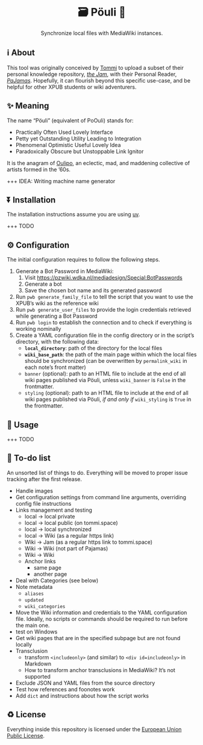 <div align=center>
	<h1>🗃️ Pöuli 🐙</h1>
	<p>Synchronize local files with MediaWiki instances.</p>
</div>

## ℹ️ About

This tool was originally conceived by [Tommi](https://pzwiki.wdka.nl/mediadesign/User:Tommi 'User:Tommi on the XPUB Wiki') to upload a subset of their personal knowledge repository, [*the Jam*](https://tommi.space/jam/), with their Personal Reader, [*PaJamas*](https://pzwiki.wdka.nl/mediadesign/User:Tommi/PaJamas 'PaJamas Homepage on the XPUB Wiki'). Hopefully, it can flourish beyond this specific use-case, and be helpful for other XPUB students or wiki adventurers.

## ✨ Meaning

The name “Pöuli” (equivalent of PoOuli) stands for:

- Practically Often Used Lovely Interface
- Petty yet Outstanding Utility Leading to Integration
- Phenomenal Optimistic Useful Lovely Idea
- Paradoxically Obscure but Unstoppable Link Ignitor

It is the anagram of [Oulipo](https://en.wikipedia.org/wiki/Oulipo 'Oulipo on Wikipedia'), an eclectic, mad, and maddening collective of artists formed in the ’60s.

+++ IDEA: Writing machine name generator

## ⏬ Installation

The installation instructions assume you are using [uv](https://docs.astral.sh/uv/ 'uv’s documentation homepage').

+++ TODO

## ⚙️ Configuration

The initial configuration requires to follow the following steps.

1. Generate a Bot Password in MediaWiki:
	1. Visit <https://pzwiki.wdka.nl/mediadesign/Special:BotPasswords>
	1. Generate a bot
	1. Save the chosen bot name and its generated password
1. Run `pwb generate_family_file` to tell the script that you want to use the XPUB’s wiki as the reference wiki
1. Run `pwb generate_user_files` to provide the login credentials retrieved while generating a Bot Password
1. Run `pwb login` to establish the connection and to check if everything is working nominally
1. Create a YAML configuration file in the config directory or in the script’s directory, with the following data:
	- **`local_directory`**: path of the directory for the local files
	- **`wiki_base_path`**: the path of the main page within which the local files should be synchronized (can be overwritten by `permalink_wiki` in each note’s front matter)
	- `banner` (optional): path to an HTML file to include at the end of all wiki pages published via Pöuli, unless `wiki_banner` is `False` in the frontmatter.
	- `styling` (optional): path to an HTML file to include at the end of all wiki pages published via Pöuli, *if and only if* `wiki_styling` is `True` in the frontmatter.

## 📡 Usage

+++ TODO

## 🤔 To-do list

An unsorted list of things to do. Everything will be moved to proper issue tracking after the first release.

- Handle images
- Get configuration settings from command line arguments, overriding config file instructions
- Links management and testing
	- local → local private
	- local → local public (on tommi.space)
	- local → local synchronized
	- local → Wiki (as a regular https link)
	- Wiki → Jam (as a regular https link to tommi.space)
	- Wiki → Wiki (not part of Pajamas)
	- Wiki → Wiki
	- Anchor links
		- same page
		- another page
- Deal with Categories (see below)
- Note metadata
	- `aliases`
	- `updated`
	- `wiki_categories`
- Move the Wiki information and credentials to the YAML configuration file. Ideally, no scripts or commands should be required to run before the main one.
- test on Windows
- Get wiki pages that are in the specified subpage but are not found locally
- Transclusion
	- transform `<includeonly>` (and similar) to `<div id=includeonly>` in Markdown
	- How to transform anchor transclusions in MediaWiki? It’s not supported
- Exclude JSON and YAML files from the source directory
- Test how references and foonotes work
- Add `dict` and instructions about how the script works

## ♻️ License

Everything inside this repository is licensed under the [European Union Public License](https://eupl.eu 'EUPL [European Union Public Licence]').
